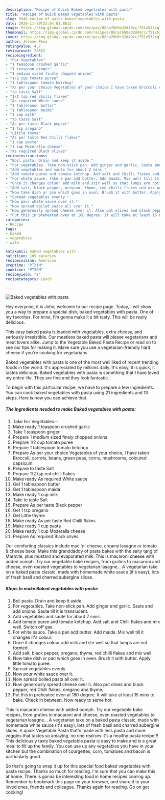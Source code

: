 ```yaml
---
description: "Recipe of Quick Baked vegetables with pasta"
title: "Recipe of Quick Baked vegetables with pasta"
slug: 3949-recipe-of-quick-baked-vegetables-with-pasta
date: 2020-11-29T23:04:01.861Z
image: https://img-global.cpcdn.com/recipes/88ca76b0e32d49cc/751x532cq70/baked-vegetables-with-pasta-recipe-main-photo.jpg
thumbnail: https://img-global.cpcdn.com/recipes/88ca76b0e32d49cc/751x532cq70/baked-vegetables-with-pasta-recipe-main-photo.jpg
cover: https://img-global.cpcdn.com/recipes/88ca76b0e32d49cc/751x532cq70/baked-vegetables-with-pasta-recipe-main-photo.jpg
author: Jerome Pena
ratingvalue: 4.7
reviewcount: 28632
recipeingredient:
- "For Vegetables"
- "1 teaspoon crushed garlic"
- "1 teaspoon ginger"
- "1 medium sized finely chopped onions"
- "1/2 cup tomato puree"
- "1 tablespoon tomato ketchup"
- "As per your choice Vegetables of your choice I have taken Broccoli carrots beans green peas corns mushrooms coloured capsicum"
- "to taste Salt"
- "1/2 tsp red chilli flakes"
- "As required White sauce"
- "1 tablespoon butter"
- "1 tablespoon maida"
- "1 cup milk"
- "to taste Salt"
- "As per taste Black pepper"
- "1 tsp oregano"
- "Little thyme"
- "As per taste Red Chilli flakes"
- "1 cup pasta"
- "1 cup Mozeralla cheese"
- "As required Black olives"
recipeinstructions:
- "Boil pasta. Drain and keep it aside."
- "For vegetables. Take non-stick pan. Add ginger and garlic. Saute and add onions. Saute till it is translucent."
- "Add vegetables and saute for about 2 mins."
- "Add tomato puree and tomato ketchup. Add salt and Chilli flakes and mix well. Switch off gas."
- "For white sauce. Take a pan add butter. Add maida. Mix well till it changes it&#39;s colour."
- "Once it changes colour add milk and stir well so that lumps are not formed."
- "Add salt, black pepper, oregano, thyme, red chilli flakes and mix well."
- "Now take dish or pan which goes in oven. Brush it with butter. Apply little tomato puree."
- "Spread vegetables evenly."
- "Now pour white sauce over it."
- "Now spread boiled pasta all over it."
- "Now generously spread cheese over it. Also put olives and black pepper, red Chilli flakes, oregano and thyme."
- "Put this in preheated oven at 180 degree. It will take at least 15 mins to bake. Check in between. Now ready to serve hot."
categories:
- Recipe
tags:
- baked
- vegetables
- with

katakunci: baked vegetables with 
nutrition: 105 calories
recipecuisine: American
preptime: "PT21M"
cooktime: "PT32M"
recipeyield: "2"
recipecategory: Lunch

---
```



![Baked vegetables with pasta](https://img-global.cpcdn.com/recipes/88ca76b0e32d49cc/751x532cq70/baked-vegetables-with-pasta-recipe-main-photo.jpg)

Hey everyone, it is John, welcome to our recipe page. Today, I will show you a way to prepare a special dish, baked vegetables with pasta. One of my favorites. For mine, I'm gonna make it a bit tasty. This will be really delicious.

This easy baked pasta is loaded with vegetables, extra cheesy, and seriously irresistible. Our meatless baked pasta will please vegetarians and meat lovers alike. Jump to the Vegetable Baked Pasta Recipe or read on to see our tips for making it. Make sure you use a vegetarian-friendly hard cheese if you&#39;re cooking for vegetarians.

Baked vegetables with pasta is one of the most well liked of recent trending foods in the world. It's appreciated by millions daily. It's easy, it is quick, it tastes delicious. Baked vegetables with pasta is something that I have loved my entire life. They are fine and they look fantastic.


To begin with this particular recipe, we have to prepare a few ingredients. You can cook baked vegetables with pasta using 21 ingredients and 13 steps. Here is how you can achieve that.

<!--inarticleads1-->

##### The ingredients needed to make Baked vegetables with pasta:

1. Take For Vegetables--
1. Make ready 1 teaspoon crushed garlic
1. Take 1 teaspoon ginger
1. Prepare 1 medium sized finely chopped onions
1. Prepare 1/2 cup tomato puree
1. Prepare 1 tablespoon tomato ketchup
1. Prepare As per your choice Vegetables of your choice, I have taken Broccoli, carrots, beans, green peas, corns, mushrooms, coloured capsicum
1. Prepare to taste Salt
1. Prepare 1/2 tsp red chilli flakes
1. Make ready As required White sauce
1. Get 1 tablespoon butter
1. Get 1 tablespoon maida
1. Make ready 1 cup milk
1. Take to taste Salt
1. Prepare As per taste Black pepper
1. Get 1 tsp oregano
1. Get Little thyme
1. Make ready As per taste Red Chilli flakes
1. Make ready 1 cup pasta
1. Make ready 1 cup Mozeralla cheese
1. Prepare As required Black olives


Our comforting classics include mac &#39;n&#39; cheese, creamy lasagne or tomato &amp; cheese bake. Make this granddaddy of pasta bakes with the salty tang of Marmite, plus mustard and evaporated milk. This is macaroni cheese with added oomph. Try our vegetable bake recipes, from gratins to macaroni and cheese, oven roasted vegetables to vegetarian lasagne… A vegetarian take on a baked pasta classic, made with homemade white sauce (it&#39;s easy), lots of fresh basil and charred aubergine slices. 

<!--inarticleads2-->

##### Steps to make Baked vegetables with pasta:

1. Boil pasta. Drain and keep it aside.
1. For vegetables. Take non-stick pan. Add ginger and garlic. Saute and add onions. Saute till it is translucent.
1. Add vegetables and saute for about 2 mins.
1. Add tomato puree and tomato ketchup. Add salt and Chilli flakes and mix well. Switch off gas.
1. For white sauce. Take a pan add butter. Add maida. Mix well till it changes it&#39;s colour.
1. Once it changes colour add milk and stir well so that lumps are not formed.
1. Add salt, black pepper, oregano, thyme, red chilli flakes and mix well.
1. Now take dish or pan which goes in oven. Brush it with butter. Apply little tomato puree.
1. Spread vegetables evenly.
1. Now pour white sauce over it.
1. Now spread boiled pasta all over it.
1. Now generously spread cheese over it. Also put olives and black pepper, red Chilli flakes, oregano and thyme.
1. Put this in preheated oven at 180 degree. It will take at least 15 mins to bake. Check in between. Now ready to serve hot.


This is macaroni cheese with added oomph. Try our vegetable bake recipes, from gratins to macaroni and cheese, oven roasted vegetables to vegetarian lasagne… A vegetarian take on a baked pasta classic, made with homemade white sauce (it&#39;s easy), lots of fresh basil and charred aubergine slices. A quick Vegetable Pasta that&#39;s made with less pasta and more veggies that tastes so amazing, no one realises it&#39;s a healthy pasta recipe!!! This deliciously tasty baked vegetable pasta is easy to make and is a great meal to fill up the family. You can use up any vegetables you have in your kitchen but the combination of courgettes, corn, tomatoes and bacon is particularly good. 

So that's going to wrap it up for this special food baked vegetables with pasta recipe. Thanks so much for reading. I'm sure that you can make this at home. There is gonna be interesting food in home recipes coming up. Remember to bookmark this page on your browser, and share it to your loved ones, friends and colleague. Thanks again for reading. Go on get cooking!
